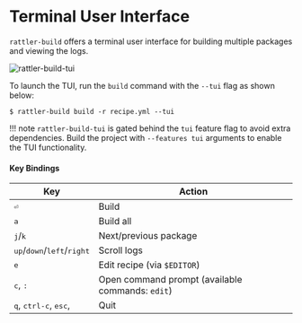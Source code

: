 # Terminal User Interface

`rattler-build` offers a terminal user interface for building multiple packages and viewing the logs.

![rattler-build-tui](https://github.com/prefix-dev/rattler-build/assets/24392180/52138fd0-3c53-4028-a2c8-3099222c368a)

To launch the TUI, run the `build` command with the `--tui` flag as shown below:

```shell
$ rattler-build build -r recipe.yml --tui
```

!!! note
    `rattler-build-tui` is gated behind the `tui` feature flag to avoid extra dependencies. Build the project with `--features tui` arguments to enable the TUI functionality.

#### Key Bindings

| Key                                                            | Action                                           |
| -------------------------------------------------------------- | ------------------------------------------------ |
| <kbd>⏎</kbd>                                                   | Build                                            |
| <kbd>a</kbd>                                                   | Build all                                        |
| <kbd>j</kbd>/<kbd>k</kbd>                                      | Next/previous package                            |
| <kbd>up</kbd>/<kbd>down</kbd>/<kbd>left</kbd>/<kbd>right</kbd> | Scroll logs                                      |
| <kbd>e</kbd>                                                   | Edit recipe (via `$EDITOR`)                      |
| <kbd>c</kbd>, <kbd>:</kbd>                                     | Open command prompt (available commands: `edit`) |
| <kbd>q</kbd>, <kbd>ctrl-c</kbd>, <kbd>esc</kbd>,               | Quit                                             |
